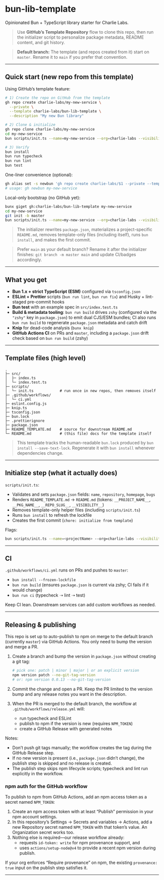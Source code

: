 # bun-lib-template

Opinionated Bun + TypeScript library starter for Charlie Labs.

> Use **GitHub’s Template Repository** flow to clone this repo, then run the initializer script to personalize package metadata, README content, and git history.

> **Default branch:** The template (and repos created from it) start on `master`. Rename it to `main` if you prefer that convention.

---

## Quick start (new repo from this template)

Using GitHub’s template feature:

```bash
# 1) Create the repo on GitHub from the template
gh repo create charlie-labs/my-new-service \
  --private \
  --template charlie-labs/bun-lib-template \
  --description "My new Bun library"

# 2) Clone & initialize
gh repo clone charlie-labs/my-new-service
cd my-new-service
bun scripts/init.ts --name=my-new-service --org=charlie-labs --visibility=private

# 3) Verify
bun install
bun run typecheck
bun run lint
bun test
```

One-liner convenience (optional):

```bash
gh alias set -s newbun 'gh repo create charlie-labs/$1 --private --template charlie-labs/bun-lib-template && gh repo clone charlie-labs/$1 && cd $1 && bun scripts/init.ts --name=$1 --org=charlie-labs --visibility=private'
# usage: gh newbun my-new-service
```

Local-only bootstrap (no GitHub yet):

```bash
bunx giget gh:charlie-labs/bun-lib-template my-new-service
cd my-new-service
git init -b master
bun scripts/init.ts --name=my-new-service --org=charlie-labs --visibility=private
```

> The initializer rewrites `package.json`, materializes a project-specific `README.md`, removes template-only files (including itself), runs `bun install`, and makes the first commit.

> Prefer `main` as your default branch? Rename it after the initializer finishes: `git branch -m master main` and update CI/badges accordingly.

---

## What you get

- **Bun 1.x + strict TypeScript (ESM)** configured via `tsconfig.json`
- **ESLint + Prettier** scripts (`bun run lint`, `bun run fix`) and Husky + lint-staged pre-commit hooks
- **Bun test** with an example spec in `src/index.test.ts`
- **Build & metadata tooling**: `bun run build` drives `zshy` (configured via the `"zshy"` key in `package.json`) to emit dual CJS/ESM bundles; CI also runs `bun run build` to regenerate `package.json` metadata and catch drift
- **Knip** for dead-code analysis (`bunx knip`)
- **GitHub Actions CI** on PRs and `master`, including a `package.json` drift check based on `bun run build` (zshy)

---

## Template files (high level)

```
.
├─ src/
│  ├─ index.ts
│  └─ index.test.ts
├─ scripts/
│  └─ init.ts            # run once in new repos, then removes itself
├─ .github/workflows/
│  └─ ci.yml
├─ eslint.config.js
├─ knip.ts
├─ tsconfig.json
├─ bun.lock
├─ .prettierignore
├─ package.json
├─ README_TEMPLATE.md    # source for downstream README.md
└─ README.md             # (this file) docs for the template itself
```

> This template tracks the human-readable `bun.lock` produced by `bun install --save-text-lock`. Regenerate it with `bun install` whenever dependencies change.

---

## Initialize step (what it actually does)

`scripts/init.ts`:

- Validates and sets `package.json` fields: `name`, `repository`, `homepage`, `bugs`
- Renders `README_TEMPLATE.md` → `README.md` (tokens: `__PROJECT_NAME__`, `__PKG_NAME__`, `__REPO_SLUG__`, `__VISIBILITY__`)
- Removes template-only helper files (including `scripts/init.ts`)
- Runs `bun install` to refresh the lockfile
- Creates the first commit (`chore: initialize from template`)

Flags:

```bash
bun scripts/init.ts --name=<projectName> --org=charlie-labs --visibility=private
```

---

## CI

`.github/workflows/ci.yml` runs on PRs and pushes to `master`:

- `bun install --frozen-lockfile`
- `bun run build` (ensures `package.json` is current via zshy; CI fails if it would change)
- `bun run ci` (typecheck ➝ lint ➝ test)

Keep CI lean. Downstream services can add custom workflows as needed.

---

## Releasing & publishing

This repo is set up to auto-publish to npm on merge to the default branch (currently `master`) via GitHub Actions. You only need to bump the version and merge a PR.

1. Create a branch and bump the version in `package.json` without creating a git tag:

   ```bash
   # pick one: patch | minor | major | or an explicit version
   npm version patch --no-git-tag-version
   # or: npm version 0.0.13 --no-git-tag-version
   ```

2. Commit the change and open a PR. Keep the PR limited to the version bump and any release notes you want in the description.

3. When the PR is merged to the default branch, the workflow at `.github/workflows/release.yml` will:
   - run typecheck and ESLint
   - publish to npm if the version is new (requires `NPM_TOKEN`)
   - create a GitHub Release with generated notes

Notes:

- Don’t push git tags manually; the workflow creates the tag during the GitHub Release step.
- If no new version is present (i.e., `package.json` didn’t change), the publish step is skipped and no release is created.
- The publish step skips npm lifecycle scripts; typecheck and lint run explicitly in the workflow.

### npm auth for the GitHub workflow

To publish to npm from GitHub Actions, add an npm access token as a secret named `NPM_TOKEN`:

1. Create an npm access token with at least “Publish” permission in your npm account settings.
2. In this repository’s Settings → Secrets and variables → Actions, add a new Repository secret named `NPM_TOKEN` with that token’s value. An Organization secret works too.
3. Nothing else is required—our release workflow already:
   - requests `id-token: write` for npm provenance support, and
   - uses `actions/setup-node@v4` to provide a recent npm version during publish.

If your org enforces “Require provenance” on npm, the existing `provenance: true` input on the publish step satisfies it.

---
